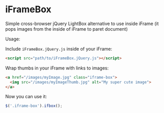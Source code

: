 iFrameBox
=========

Simple cross-browser jQuery LightBox alternative to use inside iFrame (it pops images from the inside of iFrame to paret document)

Usage:

Include `iFrameBox.jQuery.js` inside of your iFrame:

``` HTML
<script src="path/to/iFrameBox.jQuery.js"></script>
```

Wrap thumbs in your iFrame with links to images:

``` HTML
<a href="/images/myImage.jpg" class="iframe-box">
  <img src="/images/myImageThumb.jpg" alt="My super cute image">
</a>
```

Now you can use it:

``` JavaScript
$('.iframe-box').ifbox();
```

